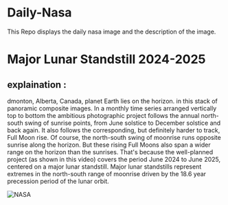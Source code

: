# Daily-Nasa

This Repo displays the daily nasa image and the description of the image.

<!--NASA-->
# Major Lunar Standstill 2024-2025
## explaination :

dmonton, Alberta, Canada, planet Earth lies on the horizon. in this stack of panoramic composite images. In a monthly time series arranged vertically top to bottom the ambitious photographic project follows the annual north-south swing of sunrise points, from June solstice to December solstice and back again. It also follows the corresponding, but definitely harder to track, Full Moon rise. Of course, the north-south swing of moonrise runs opposite sunrise along the horizon. But these rising Full Moons also span a wider range on the horizon than the sunrises. That's because the well-planned project (as shown in this video) covers the period June 2024 to June 2025, centered on a major lunar standstill. Major lunar standstills represent extremes in the north-south range of moonrise driven by the 18.6 year precession period of the lunar orbit.

![NASA](https://apod.nasa.gov/apod/image/2506/MajorLunarStandstillAPOD_1200.jpg)
<!--/NASA-->